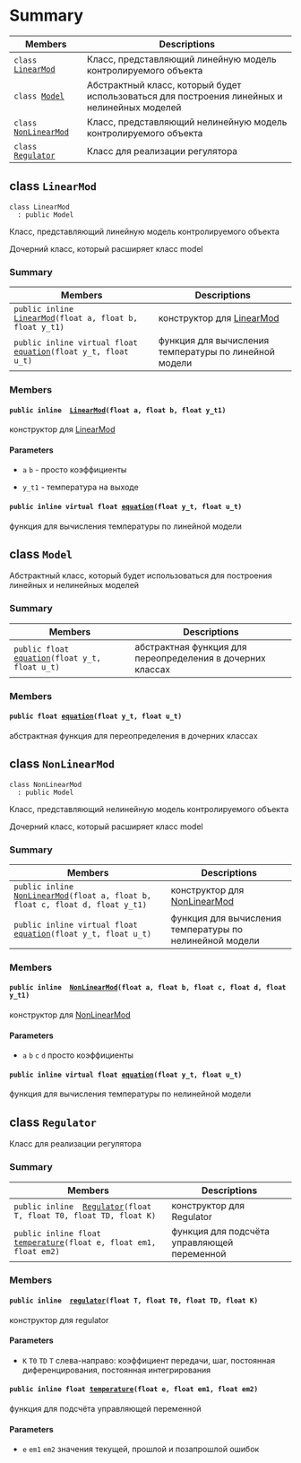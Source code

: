 # Summary

 Members                        | Descriptions                                
--------------------------------|---------------------------------------------
`class `[`LinearMod`](#class_linear_mod) | Класс, представляющий линейную модель контролируемого объекта
`class `[`Model`](#classModel) | Абстрактный класс, который будет использоваться для построения линейных и нелинейных моделей
`class `[`NonLinearMod`](#class_non_linear_mod) | Класс, представляющий нелинейную модель контролируемого объекта
`class `[`Regulator`](#classRegulator) | Класс для реализации регулятора

## class `LinearMod` 

```
class LinearMod
  : public Model
```

Класс, представляющий линейную модель контролируемого объекта

Дочерний класс, который расширяет класс model

### Summary

 Members                        | Descriptions                                
--------------------------------|---------------------------------------------
`public inline  `[`LinearMod`](#class_linear_mod_1a75f89a870b01deb52c0885435ae57c4e)`(float a, float b, float y_t1)` | конструктор для [LinearMod](#class_linear_mod)
`public inline virtual float `[`equation`](#class_linear_mod_1a381674509c44cabf43ca6ba062675dea)`(float y_t, float u_t)` | функция для вычисления температуры по линейной модели


### Members

#### `public inline  `[`LinearMod`](#class_linear_mod_1a75f89a870b01deb52c0885435ae57c4e)`(float a, float b, float y_t1)` 

конструктор для [LinearMod](#class_linear_mod)
#### Parameters
* `a` `b` - просто коэффициенты 

* `y_t1` - температура на выходе

#### `public inline virtual float `[`equation`](#class_linear_mod_1a381674509c44cabf43ca6ba062675dea)`(float y_t, float u_t)` 

функция для вычисления температуры по линейной модели

## class `Model` 

Абстрактный класс, который будет использоваться для построения линейных и нелинейных моделей

### Summary

 Members                        | Descriptions                                
--------------------------------|---------------------------------------------
`public float `[`equation`](#classmodel_1a11867c371c659577519db1fe627dac59)`(float y_t, float u_t)` | абстрактная функция для переопределения в дочерних классах

### Members

#### `public float `[`equation`](#classmodel_1a11867c371c659577519db1fe627dac59)`(float y_t, float u_t)` 

абстрактная функция для переопределения в дочерних классах

## class `NonLinearMod`

```
class NonLinearMod
  : public Model
```

Класс, представляющий нелинейную модель контролируемого объекта

Дочерний класс, который расширяет класс model

### Summary

 Members                        | Descriptions                                
--------------------------------|---------------------------------------------
`public inline  `[`NonLinearMod`](#class_non_linear_mod_1abdc835f56120ccc4d4eb7a3d3c60314c)`(float a, float b, float c, float d, float y_t1)` | конструктор для [NonLinearMod](#class_non_linear_mod)
`public inline virtual float `[`equation`](#class_non_linear_mod_1ab5d708bdcc976c5ab1196322b9d32829)`(float y_t, float u_t)` | функция для вычисления температуры по нелинейной модели


### Members

#### `public inline  `[`NonLinearMod`](#class_non_linear_mod_1abdc835f56120ccc4d4eb7a3d3c60314c)`(float a, float b, float c, float d, float y_t1)` 

конструктор для [NonLinearMod](#class_non_linear_mod)
#### Parameters
* `a` `b` `c` `d` просто коэффициенты

#### `public inline virtual float `[`equation`](#class_non_linear_mod_1ab5d708bdcc976c5ab1196322b9d32829)`(float y_t, float u_t)` 

функция для вычисления температуры по нелинейной модели

## class `Regulator`

Класс для реализации регулятора

### Summary

 Members                        | Descriptions                                
--------------------------------|---------------------------------------------
`public inline  `[`Regulator`](#classregulator_1a7c40ac8810c3d6a4cd583b011d673f78)`(float T, float T0, float TD, float K)` | конструктор для Regulator 
`public inline float `[`temperature`](#classregulator_1a54bc0b1a0c02beb98ff634b9acc91876)`(float e, float em1, float em2)` | функция для подсчёта управляющей переменной 


### Members

#### `public inline  `[`regulator`](#classRegulator_1a7c40ac8810c3d6a4cd583b011d673f78)`(float T, float T0, float TD, float K)` 

конструктор для regulator 
#### Parameters
* `K` `T0` `TD` `T` слева-направо: коэффициент передачи, шаг, постоянная диференцирования, постоянная интегрирования

#### `public inline float `[`temperature`](#classRegulator_1a54bc0b1a0c02beb98ff634b9acc91876)`(float e, float em1, float em2)`

функция для подсчёта управляющей переменной 
#### Parameters
* `e` `em1` `em2` значения текущей, прошлой и позапрошлой ошибок